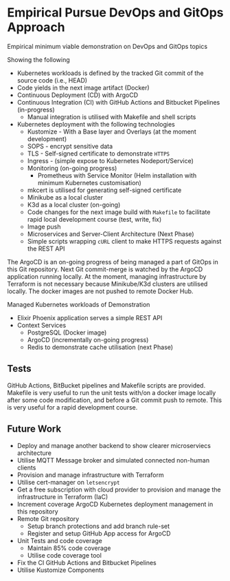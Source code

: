 # Empirical Pursue DevOps and GitOps Approach

Empirical minimum viable demonstration on DevOps and GitOps topics

Showing the following

- Kubernetes workloads is defined by the tracked Git commit of the source code (i.e., HEAD)
- Code yields in the next image artifact (Docker)
- Continuous Deployment (CD) with ArgoCD
- Continuous Integration (CI) with GitHub Actions and Bitbucket Pipelines (in-progress)
  - Manual integration is utilised with Makefile and shell scripts
- Kubernetes deployment with the following technologies
  - Kustomize - With a Base layer and Overlays (at the moment development)
  - SOPS - encrypt sensitive data
  - TLS - Self-signed certificate to demonstrate `HTTPS`
  - Ingress - (simple expose to Kubernetes Nodeport/Service)
  - Monitoring (on-going progress)
    - Prometheus with Service Monitor (Helm installation with minimum Kubernetes customisation)
  - mkcert is utilised for generating self-signed certificate
  - Minikube as a local cluster
  - K3d as a local cluster (on-going)
  - Code changes for the next image build with `Makefile` to facilitate rapid local development
    course (test, write, fix)
  - Image push
  - Microservices and Server-Client Architecture (Next Phase)
  - Simple scripts wrapping `cURL` client to make HTTPS requests against the REST API

The ArgoCD is an on-going progress of being managed a part of GitOps in
this Git repository. Next Git commit-merge is watched by the ArgoCD application running locally.
At the moment, managing infrastructure by Terraform is not necessary because Minikube/K3d clusters
are utilised locally. The docker images are not pushed to remote Docker Hub.

Managed Kubernetes workloads of Demonstration

- Elixir Phoenix application serves a simple REST API
- Context Services
  - PostgreSQL (Docker image)
  - ArgoCD (incrementally on-going progress)
  - Redis to demonstrate cache utilisation (next Phase)

## Tests

GitHub Actions, BitBucket pipelines and Makefile scripts are provided. Makefile is very useful to
run the unit tests with/on a docker image locally after some code modification,
and before a Git commit push to remote.
This is very useful for a rapid development course.

## Future Work

- Deploy and manage another backend to show clearer microserviecs architecture
- Utilise MQTT Message broker and simulated connected non-human clients
- Provision and manage infrastructure with Terraform
- Utilise cert-manager on `letsencrypt`
- Get a free subscription with cloud provider to provision and manage the infrastructure
  in Terraform (IaC)
- Increment coverage ArgoCD Kubernetes deployment management in this repository
- Remote Git repository
  - Setup branch protections and add branch rule-set
  - Register and setup GitHub App access for ArgoCD
- Unit Tests and code coverage
  - Maintain 85% code coverage
  - Utilise code coverage tool
- Fix the CI GitHub Actions and Bitbucket Pipelines
- Utilise Kustomize Components
